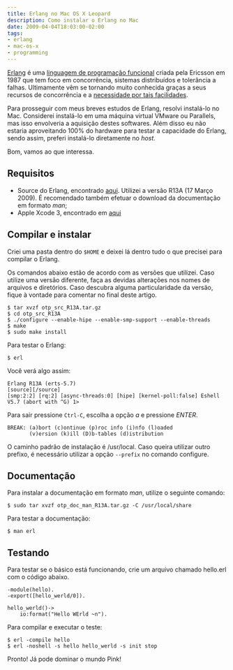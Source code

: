 ```yaml
---
title: Erlang no Mac OS X Leopard
description: Como instalar o Erlang no Mac
date: 2009-04-04T18:03:00-02:00
tags:
- erlang
- mac-os-x
- programming
---
```


[Erlang](http://pt.wikipedia.org/wiki/Erlang_\(linguagem_de_programa%C3%A7%C3%A3o\)) é uma 
[linguagem de programação funcional](http://pt.wikipedia.org/wiki/Programa%C3%A7%C3%A3o_funcional) criada pela Ericsson 
em 1987 que tem foco em concorrência, sistemas distribuídos e tolerância a falhas. Ultimamente vêm se tornando muito 
conhecida graças a seus recursos de concorrência e a [necessidade por tais facilidades](http://www.ddj.com/architect/184405990).

<!--more-->

Para prosseguir com meus breves estudos de Erlang, resolvi instalá-lo no Mac. Considerei instalá-lo em uma máquina 
virtual VMware ou Parallels, mas isso envolveria a aquisição destes softwares. Além disso eu não estaria aproveitando 
100% do hardware para testar a capacidade do Erlang, sendo assim, preferi instalá-lo diretamente no _host_.

Bom, vamos ao que interessa.


## Requisitos

* Source do Erlang, encontrado [aqui](http://erlang.org/download.html). Utilizei a versão R13A (17 Março 2009). 
  É recomendado também efetuar o download da documentação em formato _man_;
* Apple Xcode 3, encontrado em [aqui](http://developer.apple.com/technology/xcode.html)


## Compilar e instalar

Criei uma pasta dentro do `$HOME` e deixei lá dentro tudo o que precisei para compilar o Erlang.

Os comandos abaixo estão de acordo com as versões que utilizei. Caso utilize uma versão diferente, faça as devidas 
alterações nos nomes de arquivos e diretórios. Caso descubra alguma particularidade da versão, fique à vontade para 
comentar no final deste artigo.

```
$ tar xvzf otp_src_R13A.tar.gz
$ cd otp_src_R13A
$ ./configure --enable-hipe --enable-smp-support --enable-threads
$ make
$ sudo make install
```

Para testar o Erlang:

```
$ erl
```

Você verá algo assim:

```
Erlang R13A (erts-5.7)
[source][/source]
[smp:2:2] [rq:2] [async-threads:0] [hipe] [kernel-poll:false] Eshell V5.7 (abort with ^G) 1>
```

Para sair pressione `Ctrl-C`, escolha a opção *a* e pressione *ENTER*.

```
BREAK: (a)bort (c)ontinue (p)roc info (i)nfo (l)oaded
       (v)ersion (k)ill (D)b-tables (d)istribution
```

O caminho padrão de instalação é /usr/local. Caso queira utilizar outro prefixo, é necessário utilizar a 
opção `--prefix` no comando configure.


## Documentação

Para instalar a documentação em formato _man_, utilize o seguinte comando:

```
$ sudo tar xvzf otp_doc_man_R13A.tar.gz -C /usr/local/share
```

Para testar a documentação:

```
$ man erl
```


## Testando

Para testar se o básico está funcionando, crie um arquivo chamado hello.erl com o código abaixo.

```
-module(hello).
-export([hello_werld/0]).

hello_werld()->
	io:format("Hello WErld ~n").
```

Para compilar e executar o teste:

```
$ erl -compile hello
$ erl -noshell -s hello hello_werld -s init stop
```

Pronto! Já pode dominar o mundo Pink!

